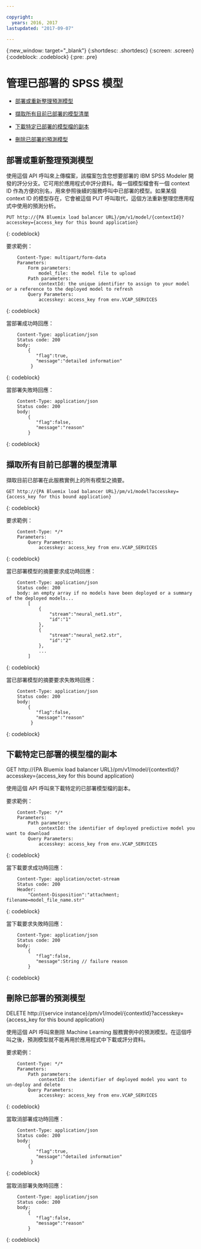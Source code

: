 ```yaml
---

copyright:
  years: 2016, 2017
lastupdated: "2017-09-07"

---
```


{:new_window: target="_blank"}
{:shortdesc: .shortdesc}
{:screen: .screen}
{:codeblock: .codeblock}
{:pre: .pre}

# 管理已部署的 SPSS 模型


*  [部署或重新整理預測模型](#deploying-or-refreshing-a-predictive-model)

*  [擷取所有目前已部署的模型清單](#retrieving-a-list-of-all-currently-deployed-models)

*  [下載特定已部署的模型檔的副本](#downloading-a-copy-of-a-specific-deployed-model-file)

*  [刪除已部署的預測模型](#deleting-a-deployed-predictive-model)

## 部署或重新整理預測模型

使用這個 API 呼叫來上傳檔案，該檔案包含您想要部署的 IBM SPSS Modeler 開發的評分分支。它可用於應用程式中評分資料。每一個模型檔會有一個 context ID 作為方便的別名，用來參照後續的服務呼叫中已部署的模型。如果某個 context ID 的模型存在，它會被這個 PUT 呼叫取代，這個方法重新整理您應用程式中使用的預測分析。

```
PUT http://{PA Bluemix load balancer URL}/pm/v1/model/{contextId}?accesskey={access_key for this bound application}
```
{: codeblock}

要求範例：

```
    Content-Type: multipart/form-data
    Parameters:
        Form parameters:
            model_file: the model file to upload
        Path parameters:
            contextId: the unique identifier to assign to your model or a reference to the deployed model to refresh
        Query Parameters:
            accesskey: access_key from env.VCAP_SERVICES
```
{: codeblock}

當部署成功時回應：

```
    Content-Type: application/json
    Status code: 200
    body:
        {
           "flag":true, 
           "message":"detailed information"  
         }
```
{: codeblock}

當部署失敗時回應：

```
    Content-Type: application/json
    Status code: 200
    body:
        {
           "flag":false, 
           "message":"reason"
        }
```
{: codeblock}

## 擷取所有目前已部署的模型清單

擷取目前已部署在此服務實例上的所有模型之摘要。

```
GET http://{PA Bluemix load balancer URL}/pm/v1/model?accesskey={access_key for this bound application}
```
{: codeblock}

要求範例：

```
    Content-Type: */*
    Parameters:
        Query Parameters:
            accesskey: access_key from env.VCAP_SERVICES
```
{: codeblock}

當已部署模型的摘要要求成功時回應：

```
    Content-Type: application/json
    Status code: 200
    body: an empty array if no models have been deployed or a summary of the deployed models...
        [
            {
                "stream":"neural_net1.str",
                "id":"1"
            },
            {
                "stream":"neural_net2.str",
                "id":"2"
            },
            ...
        ]
```
{: codeblock}

當已部署模型的摘要要求失敗時回應：

```
    Content-Type: application/json
    Status code: 200
    body:
        {
           "flag":false, 
           "message":"reason"  
         }
```
{: codeblock}

## 下載特定已部署的模型檔的副本

GET http://{PA Bluemix load balancer
URL}/pm/v1/model/{contextId}?accesskey={access_key for this bound
application}

使用這個 API 呼叫來下載特定的已部署模型檔的副本。

要求範例：

```
    Content-Type: */*
    Parameters:
        Path parameters:
            contextId: the identifier of deployed predictive model you want to download
        Query Parameters:
            accesskey: access_key from env.VCAP_SERVICES
```
{: codeblock}

當下載要求成功時回應：

```
    Content-Type: application/octet-stream
    Status code: 200
    Header:
        "Content-Disposition":"attachment; filename=model_file_name.str"
```
{: codeblock}

當下載要求失敗時回應：

```
    Content-Type: application/json
    Status code: 200
    body:
        {
           "flag":false, 
           "message":String // failure reason 
        }
```
{: codeblock}

## 刪除已部署的預測模型

DELETE http://{service
instance}/pm/v1/model/{contextId}?accesskey={access_key for this
bound application}

使用這個 API 呼叫來刪除 Machine Learning 服務實例中的預測模型。在這個呼叫之後，預測模型就不能再用於應用程式中下載或評分資料。

要求範例：

```
    Content-Type: */*
    Parameters:
        Path parameters:
            contextId: the identifier of deployed model you want to un-deploy and delete
        Query Parameters:
            accesskey: access_key from env.VCAP_SERVICES
```
{: codeblock}

當取消部署成功時回應：

```
    Content-Type: application/json
    Status code: 200
    body:
        {
           "flag":true, 
           "message":"detailed information"  
         }
```
{: codeblock}

當取消部署失敗時回應：

```
    Content-Type: application/json
    Status code: 200
    body:
        {
           "flag":false, 
           "message":"reason"
        }
```
{: codeblock}
